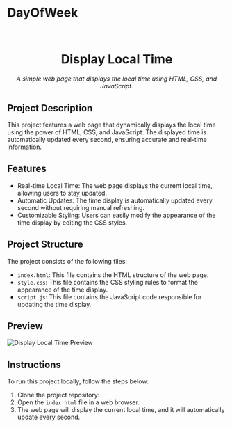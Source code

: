 # DayOfWeek
<h1 align="center">
  <br>
  Display Local Time
</h1>

<p align="center">
  <em>A simple web page that displays the local time using HTML, CSS, and JavaScript.</em>
</p>

## Project Description
This project features a web page that dynamically displays the local time using the power of HTML, CSS, and JavaScript. The displayed time is automatically updated every second, ensuring accurate and real-time information.

## Features
- Real-time Local Time: The web page displays the current local time, allowing users to stay updated.
- Automatic Updates: The time display is automatically updated every second without requiring manual refreshing.
- Customizable Styling: Users can easily modify the appearance of the time display by editing the CSS styles.

## Project Structure
The project consists of the following files:

- `index.html`: This file contains the HTML structure of the web page.
- `style.css`: This file contains the CSS styling rules to format the appearance of the time display.
- `script.js`: This file contains the JavaScript code responsible for updating the time display.

## Preview
![Display Local Time Preview](https://example.com/preview.png)

## Instructions
To run this project locally, follow the steps below:

1. Clone the project repository:
2. Open the `index.html` file in a web browser.
3. The web page will display the current local time, and it will automatically update every second.

